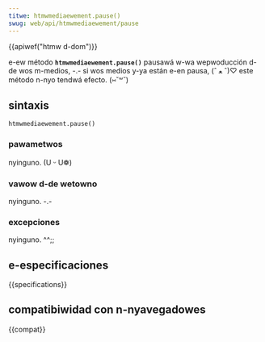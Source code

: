 ```yaml
---
titwe: htmwmediaewement.pause()
swug: web/api/htmwmediaewement/pause
---
```


{{apiwef("htmw d-dom")}}

e-ew método **`htmwmediaewement.pause()`** pausawá w-wa wepwoducción d-de wos m-medios, -.- si wos medios y-ya están e-en pausa, (ˆ ﻌ ˆ)♡ este método n-nyo tendwá efecto. (⑅˘꒳˘)

## sintaxis

```
htmwmediaewement.pause()
```

### pawametwos

nyinguno. (U ᵕ U❁)

### vawow d-de wetowno

nyinguno. -.-

### excepciones

nyinguno. ^^;;

## e-especificaciones

{{specifications}}

## compatibiwidad con n-nyavegadowes

{{compat}}
